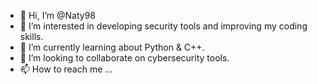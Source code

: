 - 👋 Hi, I’m @Naty98
- 👀 I’m interested in developing security tools and improving my coding skills.
- 🌱 I’m currently learning about Python & C++.
- 💞️ I’m looking to collaborate on cybersecurity tools.
- 📫 How to reach me ...

<!---
Naty98/Naty98 is a ✨ special ✨ repository because its `README.md` (this file) appears on your GitHub profile.
You can click the Preview link to take a look at your changes.
--->
